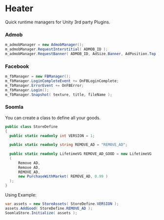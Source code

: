 # Heater
Quick runtime managers for Unity 3rd party Plugins.

### Admob

```c#
m_admobManager = new AdmobManager();
m_admobManager.RequestInterstitial( ADMOB_ID );
m_admobManager.RequestBanner( ADMOB_ID, AdSize.Banner, AdPosition.Top );
```

### Facebook

```c#
m_fbManager = new FBManager();
m_fbManager.LoginCompleteEvent += OnFBLoginComplete;
m_fbManager.ErrorEvent += OnFBError;
m_fbManager.Login();
m_fbManager.Snapshot( texture, title, fileName );
```

### Soomla

You can create a class to define all your goods.

```c#
public class StoreDefine
{
  public static readonly int VERSION = 1;
  
  public static readonly string REMOVE_AD = "REMOVE_AD";
  
  public static readonly LifetimeVG REMOVE_AD_GOOD = new LifetimeVG
  (
      Remove AD,
      Remove AD,
      REMOVE_AD,
      new PurchaseWithMarket( REMOVE_AD, 0.99 )
  );
}
```

Using Example:

```c#
var assets = new StoreAssets( StoreDefine.VERSION );
assets.AddGood( StoreDefine.REMOVE_AD );
SoomlaStore.Initialize( assets );
```
